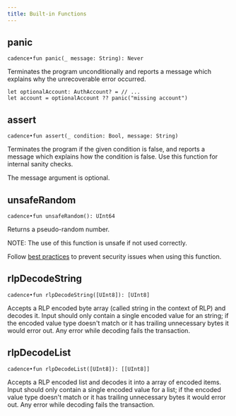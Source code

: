 ```yaml
---
title: Built-in Functions
---
```


## panic
`cadence•fun panic(_ message: String): Never`

  Terminates the program unconditionally
  and reports a message which explains why the unrecoverable error occurred.

  ```cadence
  let optionalAccount: AuthAccount? = // ...
  let account = optionalAccount ?? panic("missing account")
  ```

## assert
`cadence•fun assert(_ condition: Bool, message: String)`

  Terminates the program if the given condition is false,
  and reports a message which explains how the condition is false.
  Use this function for internal sanity checks.

  The message argument is optional.

## unsafeRandom
`cadence•fun unsafeRandom(): UInt64`

  Returns a pseudo-random number.

  NOTE: The use of this function is unsafe if not used correctly.

  Follow [best practices](https://github.com/ConsenSys/smart-contract-best-practices/blob/051ec2e42a66f4641d5216063430f177f018826e/docs/recommendations.md#remember-that-on-chain-data-is-public)
  to prevent security issues when using this function.

## rlpDecodeString

`cadence•fun rlpDecodeString([UInt8]): [UInt8]`

  Accepts a RLP encoded byte array (called string in the context of RLP) and decodes it. 
  Input should only contain a single encoded value for an string; if the encoded value type doesn't match or it has trailing unnecessary bytes it would error out. Any error while decoding fails the transaction. 

## rlpDecodeList

`cadence•fun rlpDecodeList([UInt8]): [[UInt8]]`

  Accepts a RLP encoded list and decodes it into a array of encoded items.
  Input should only contain a single encoded value for a list; if the encoded value type doesn't match or it has trailing unnecessary bytes it would error out. Any error while decoding fails the transaction. 